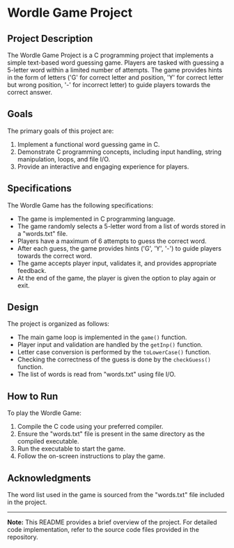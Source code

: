 # Wordle Game Project

## Project Description

The Wordle Game Project is a C programming project that implements a simple text-based word guessing game. Players are tasked with guessing a 5-letter word within a limited number of attempts. The game provides hints in the form of letters ('G' for correct letter and position, 'Y' for correct letter but wrong position, '-' for incorrect letter) to guide players towards the correct answer.

## Goals

The primary goals of this project are:

1. Implement a functional word guessing game in C.
2. Demonstrate C programming concepts, including input handling, string manipulation, loops, and file I/O.
3. Provide an interactive and engaging experience for players.

## Specifications

The Wordle Game has the following specifications:

- The game is implemented in C programming language.
- The game randomly selects a 5-letter word from a list of words stored in a "words.txt" file.
- Players have a maximum of 6 attempts to guess the correct word.
- After each guess, the game provides hints ('G', 'Y', '-') to guide players towards the correct word.
- The game accepts player input, validates it, and provides appropriate feedback.
- At the end of the game, the player is given the option to play again or exit.

## Design

The project is organized as follows:

- The main game loop is implemented in the `game()` function.
- Player input and validation are handled by the `getInp()` function.
- Letter case conversion is performed by the `toLowerCase()` function.
- Checking the correctness of the guess is done by the `checkGuess()` function.
- The list of words is read from "words.txt" using file I/O.

## How to Run

To play the Wordle Game:

1. Compile the C code using your preferred compiler.
2. Ensure the "words.txt" file is present in the same directory as the compiled executable.
3. Run the executable to start the game.
4. Follow the on-screen instructions to play the game.

## Acknowledgments

The word list used in the game is sourced from the "words.txt" file included in the project.

---

**Note:** This README provides a brief overview of the project. For detailed code implementation, refer to the source code files provided in the repository.
